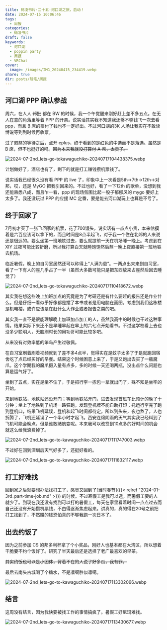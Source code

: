 ```yaml
---
title: 码凌书片·二十五·河口湖之旅，启动！
date: 2024-07-15 10:06:46
tags:
  - 周报
categories:
  - 码凌书片
draft: false
keywords:
  - 河口湖
  - poppin party
  - 周报
  - VRChat
cover:
  image: /images/IMG_20240415_234419.webp
share: true
dir: posts/随笔/周报
---
```


## 河口湖 PPP 确认参战

周六，在人人 ~~邦批~~ 都在 BW 的时候，我一个午觉醒来刚好赶上差不多五点。在无人在意的角落里等着 PPP 的开票。说实话其实我不知道我还够不够钱飞一次去看 ppp，而且 B 席的票付了钱也不一定好出。不过河口湖的3K 人场让我实在不敢读博说等到到时候再收票。

过了煎熬的等待之后，点开 eplus，终于看到的是红色的中选而不是落选。虽然是 B 席，但不也挺好的吗。~~因为本来我就没打算付 A 席，太贵了。~~ 

![2024-07-2nd_lets-go-tokawaguchiko-20240717104438375.webp](/images/2024-07-2nd_lets-go-tokawaguchiko-20240717104438375.webp)

计划做好了，酒店也有了，剩下的就是打工赚钱攒机票钱了。

说实话我已经很久没有看 PPP 的 live 了，印象中上一次看是5th→7th→12th→对邦，哎，还是 MyGO 把我引回来的。不过也好，看了一下12th 的歌单，没想到我还能熟悉八成，而且乍一看，ppp 的现场氛围比起一股子郁郁风的 mygo 要好上太多了。我还没玩过 PPP 的应援 MC 定番，要是能去河口湖玩上也算是不亏了。

## 终于回家了

7月初才买了一张飞回家的机票，花了700馒头，说实话有一点点小贵，本来估摸着是六百应该可以拿下的，而且时间是8点半起飞，对于我一个住在北郊的人来说还是很远的。要么坐第一班地铁过去，要么就提前一天在机场睡一晚上。考虑到在 XIY 过夜可能比较折磨，所以我打算白天就睡饱饱然后熬一晚上夜直接第一班地铁去机场。

临近暑假，晚上的自习室居然还可以称得上“人满为患”。一两点出来来到自习室，看了一下有人的座几乎占了一半（虽然大多数可能只是把东西放来占座然后回去睡觉了）

![2024-07-2nd_lets-go-tokawaguchiko-20240717110418672.webp](/images/2024-07-2nd_lets-go-tokawaguchiko-20240717110418672.webp)

其实我在想这些晚上加班加点的究竟是为了考研还是有什么要赶的报告还是作业什么。但是仔细一看似乎好像都是摆了本书或者是用电脑在画图。考虑到我们这栋楼是机电楼，或许应该是在赶什么大作业或者报告之类的吧。

其实我一直不是很能理解晚上加班加点加工的人，虽然我高中的时候也干过这种事情。结果实际下来还不是早睡早起在早上的六七点开始看书。不过这学校看上去也没多少聪明人，无脑刷时长的用功哥可能比较多吧。

从来没有对效率低的笨鸟产生过敬佩。

在自习室刷着刷着视频就到了差不多4点半，觉得实在是蚊子太多了于是就跑回宿舍吃了点已经买好的早餐。结果这个时候困意上来了，于是又跑出去买了一瓶魔爪。这个学期我的魔爪摄入量有点多，多的时候一天还喝两瓶，没出点什么问题也算是运气好了。

坐到了五点，实在是坐不住了，于是把行李一拣包一拿就出门了，殊不知是坐牢的开始。

来到地铁站，地铁站还没开门；等到地铁站开门，进去发现首班车比预计的晚了十分钟；坐上了地铁到了机场一路狂跑，发现登机牌不能自助打印；托运行李完了跑到登机口，结果飞机延误，登机和起飞时间都待定。所以到头来，夜也熬了，人也折腾了，飞机还延误了一个半小时才起飞。西安连绵阴雨的天气其实我已经料到了飞机可能会晚点，但是谁敢赌航变呢。本来我可以改签到10点多的好时间的机会就这么给我浪费掉了。

![2024-07-2nd_lets-go-to-kawaguchiko-20240717111747003.webp](/images/2024-07-2nd_lets-go-to-kawaguchiko-20240717111747003.webp)

不过好在回到深圳后天气好多了，还挺好看的。

![2024-07-2nd_lets-go-to-kawaguchiko-20240717111832117.webp](/images/2024-07-2nd_lets-go-to-kawaguchiko-20240717111832117.webp)

## 打工好难找

回到家之后就要想办法找打工了，感觉又回到了[当时春节]({{< relref "2024-01-3rd_part-time-job.md" >}}) 的时候。不过寒假工是我可以选，而暑假工要的人就少了。到现在我还没有找到可以打的暑假工，每天在家里看着时间一点点过去而自己还没有开始攒机票钱，不由得逐渐焦虑起来。讲真的，真的得在20号之前把打工找到了，不然赚的钱恐怕真的不够我跑一次日本了。

## 出去约饭了

因为之前参加 CS 的邦多利杯拿了个小奖品，刚好人也基本都在大湾区，所以想着干脆要不约个饭好了。研究了半天最后还是选择了老广最喜欢的早茶。

~~其实约饭也可以是小团体，背着不在的人说了好多瓜，我有罪。~~

最后去南头古城喝了个糖水，不是凛噶胜似凛噶。

![2024-07-2nd_lets-go-to-kawaguchiko-20240717113302066.webp](/images/2024-07-2nd_lets-go-to-kawaguchiko-20240717113302066.webp)

## 结言

这周没有结言，因为我快要被找工作的事情搞疯了。暑假工好尼玛难找。

![2024-07-2nd_lets-go-to-kawaguchiko-20240717113430677.webp](/images/2024-07-2nd_lets-go-to-kawaguchiko-20240717113430677.webp)